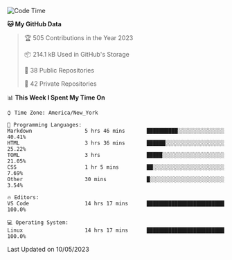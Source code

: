 <!--START_SECTION:waka-->
![Code Time](http://img.shields.io/badge/Code%20Time-193%20hrs%204%20mins-blue)

**🐱 My GitHub Data** 

> 🏆 505 Contributions in the Year 2023
 > 
> 📦 214.1 kB Used in GitHub's Storage 
 > 
> 📜 38 Public Repositories 
 > 
> 🔑 42 Private Repositories  
 > 
📊 **This Week I Spent My Time On** 

```text
⌚︎ Time Zone: America/New_York

💬 Programming Languages: 
Markdown                 5 hrs 46 mins       ██████████░░░░░░░░░░░░░░░   40.41% 
HTML                     3 hrs 36 mins       ██████░░░░░░░░░░░░░░░░░░░   25.22% 
TOML                     3 hrs               █████░░░░░░░░░░░░░░░░░░░░   21.05% 
CSS                      1 hr 5 mins         ██░░░░░░░░░░░░░░░░░░░░░░░   7.69% 
Other                    30 mins             █░░░░░░░░░░░░░░░░░░░░░░░░   3.54%

🔥 Editors: 
VS Code                  14 hrs 17 mins      █████████████████████████   100.0%

💻 Operating System: 
Linux                    14 hrs 17 mins      █████████████████████████   100.0%

```


 Last Updated on 10/05/2023
<!--END_SECTION:waka-->